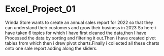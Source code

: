 # Excel_Project_01
Vrinda Store wants to create an annual sales report for 2022 so that they can understand their customers and grow their business in 2023
So here i have taken 6 topics for which I have first cleaned the data,then I have Processed the data by sorting and filtering it out.Then
i have created pivot tables from which then i drew pivot charts.Finally i collected all these charts onto one sale report adding along the 
sliders.
